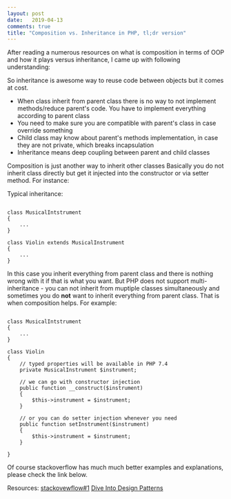 ```yaml
---
layout: post
date:   2019-04-13
comments: true
title: "Composition vs. Inheritance in PHP, tl;dr version"
---
```


After reading a numerous resources on what is composition in terms of OOP and how it plays versus inheritance, I came up with following understanding:

So inheritance is awesome way to reuse code between objects but it comes at cost.

- When class inherit from parent class there is no way to not implement methods/reduce parent's code. You have to implement everything according to parent class  
- You need to make sure you are compatible with parent's class in case override something  
- Child class may know about parent's methods implementation, in case they are not private, which breaks incapsulation
- Inheritance means deep coupling between parent and child classes  


Composition is just another way to inherit other classes
Basically you do not inherit class directly but get it injected into the constructor or via setter method. For instance:  

Typical inheritance:
```

class MusicalIntstrument
{
    ...
}

class Violin extends MusicalInstrument
{
    ...
}

```

In this case you inherit everything from parent class and there is nothing wrong with it if that is what you want. But PHP does not support multi-inheritance - you can not inherit from muptiple classes simultaneously and sometimes you do **not** want to inherit everything from parent class. That is when composition helps. For example:


```

class MusicalIntstrument
{
    ...
}

class Violin
{
    // typed properties will be available in PHP 7.4
    private MusicalInstrument $instrument;

    // we can go with constructor injection
    public function __construct($instrument)
    {
        $this->instrument = $instrument;
    }

    // or you can do setter injection whenever you need
    public function setInstrument($instrument)
    {
        $this->instrument = $instrument;
    }

}

```

Of course stackoverflow has much much better examples and explanations, please check the link below.

Resources:
[stackovewflow#1](https://stackoverflow.com/questions/49002/prefer-composition-over-inheritance?rq=1)
[Dive Into Design Patterns](https://sourcemaking.com/design-patterns-ebook)
